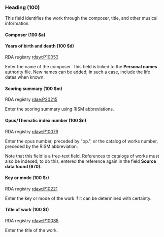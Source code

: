 ### Heading (100)
This field identifies the work through the composer, title, and other musical information.

#### Composer (100 $a)
#### Years of birth and death (100 $d)
RDA registry [rdaw:P10053](http://www.rdaregistry.info/Elements/w/datatype/#P10053)

Enter the name of the composer. This field is linked to the **Personal names** authority file. New names can be added; in such a case, include the life dates when known.

#### Scoring summary (100 $m)
RDA registry [rdae:P20215](http://www.rdaregistry.info/Elements/e/#P20215)

Enter the scoring summary using RISM abbreviations.

#### Opus/Thematic index number (100 $n)
RDA registry [rdaw:P10079](http://www.rdaregistry.info/Elements/w/#P10079)

Enter the opus number, preceded by "op.", or the catalog of works number, preceded by the RISM abbreviation.

Note that this field is a free-text field. References to catalogs of works must also be indexed; to do this, entered the reference again in the field **Source data found (670).**

#### Key or mode (100 $r)
RDA registry [rdaw:P10221](http://www.rdaregistry.info/Elements/w/#P10221)

Enter the key or mode of the work if it can be determined with certainty.

#### Title of work (100 $t)
RDA registry [rdaw:P10088](http://www.rdaregistry.info/Elements/w/datatype/#P10088)

Enter the title of the work.
